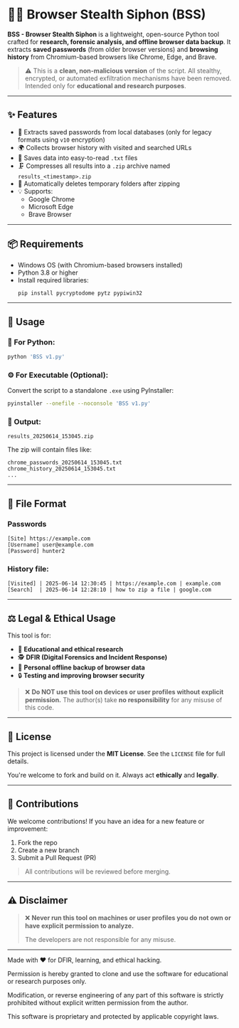 # 🕵️‍♂️ Browser Stealth Siphon (BSS)

**BSS - Browser Stealth Siphon** is a lightweight, open-source Python tool crafted for **research, forensic analysis, and offline browser data backup**. It extracts **saved passwords** (from older browser versions) and **browsing history** from Chromium-based browsers like Chrome, Edge, and Brave.

> ⚠️ This is a **clean, non-malicious version** of the script. All stealthy, encrypted, or automated exfiltration mechanisms have been removed. Intended only for **educational and research purposes**.

---

## ✨ Features

- 🔐 Extracts saved passwords from local databases (only for legacy formats using `v10` encryption)
- 🌍 Collects browser history with visited and searched URLs
- 📄 Saves data into easy-to-read `.txt` files
- 🗜️ Compresses all results into a `.zip` archive named `results_<timestamp>.zip`
- 🧹 Automatically deletes temporary folders after zipping
- 💡 Supports:
  - Google Chrome
  - Microsoft Edge
  - Brave Browser

---

## 📦 Requirements

- Windows OS (with Chromium-based browsers installed)
- Python 3.8 or higher
- Install required libraries:
  ```bash
  pip install pycryptodome pytz pypiwin32
  ```

---

## 🚀 Usage

### 🧪 For Python:
```bash
python 'BSS v1.py'
```

### ⚙️ For Executable (Optional):
Convert the script to a standalone `.exe` using PyInstaller:
```bash
pyinstaller --onefile --noconsole 'BSS v1.py'
```

### 📂 Output:
```
results_20250614_153045.zip
```
The zip will contain files like:
```
chrome_passwords_20250614_153045.txt
chrome_history_20250614_153045.txt
...
```

---

## 📁 File Format

### Passwords
```
[Site] https://example.com
[Username] user@example.com
[Password] hunter2
```

### History file:

```
[Visited] | 2025-06-14 12:30:45 | https://example.com | example.com
[Search]  | 2025-06-14 12:28:10 | how to zip a file | google.com
```

---

## ⚖️ Legal & Ethical Usage

This tool is for:

* 🧪 **Educational and ethical research**
* 🕵️ **DFIR (Digital Forensics and Incident Response)**
* 💾 **Personal offline backup of browser data**
* 🔒 **Testing and improving browser security**

> ❌ **Do NOT use this tool on devices or user profiles without explicit permission.**
> The author(s) take **no responsibility** for any misuse of this code.

---

## 🧾 License

This project is licensed under the **MIT License**. See the `LICENSE` file for full details.

You're welcome to fork and build on it. Always act **ethically** and **legally**.

---

## 🤝 Contributions

We welcome contributions! If you have an idea for a new feature or improvement:
1. Fork the repo
2. Create a new branch
3. Submit a Pull Request (PR)

> All contributions will be reviewed before merging.

---

## ⚠️ Disclaimer

> ❌ **Never run this tool on machines or user profiles you do not own or have explicit permission to analyze.**
> 
> The developers are not responsible for any misuse.

---

Made with ❤️ for DFIR, learning, and ethical hacking.

Permission is hereby granted to clone and use the software for educational or research purposes only.

Modification, or reverse engineering of any part of this software is strictly prohibited
without explicit written permission from the author.

This software is proprietary and protected by applicable copyright laws.
